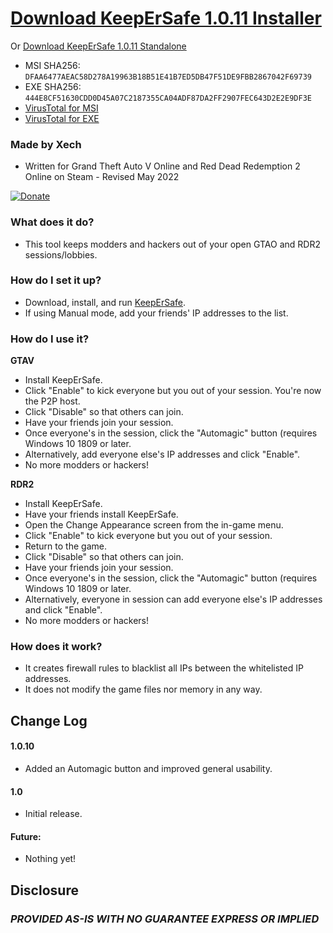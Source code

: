 
# [Download KeepErSafe 1.0.11 Installer](https://github.com/Xechorizo/KeepErSafe/releases/download/GTAV/KeepErSafe.msi)
Or
[Download KeepErSafe 1.0.11 Standalone](https://github.com/Xechorizo/KeepErSafe/releases/download/GTAV/KeepErSafe.exe)
- MSI SHA256: `DFAA6477AEAC58D278A19963B18B51E41B7ED5DB47F51DE9FBB2867042F69739`
- EXE SHA256: `444E8CF51630CDD0D45A07C2187355CA04ADF87DA2FF2907FEC643D2E2E9DF3E`
- [VirusTotal for MSI](https://www.virustotal.com/gui/file/dfaa6477aeac58d278a19963b18b51e41b7ed5db47f51de9fbb2867042f69739?nocache=1)
- [VirusTotal for EXE](https://www.virustotal.com/gui/file/444e8cf51630cdd0d45a07c2187355ca04adf87da2ff2907fec643d2e2e9df3e?nocache=1)

### Made by Xech
- Written for Grand Theft Auto V Online and Red Dead Redemption 2 Online on Steam - Revised May 2022

[![Donate](https://img.shields.io/badge/Donate-PayPal-green.svg)](https://www.paypal.com/cgi-bin/webscr?cmd=_donations&business=Q6EZY28VVDGCL&currency_code=USD&source=url)

### What does it do?
- This tool keeps modders and hackers out of your open GTAO and RDR2 sessions/lobbies.

### How do I set it up?
- Download, install, and run [KeepErSafe](https://github.com/Xechorizo/KeepErSafe/blob/master/KeepErSafe.msi).
- If using Manual mode, add your friends' IP addresses to the list.

### How do I use it?
__GTAV__
- Install KeepErSafe.
- Click "Enable" to kick everyone but you out of your session. You're now the P2P host.
- Click "Disable" so that others can join.
- Have your friends join your session.
- Once everyone's in the session, click the "Automagic" button (requires Windows 10 1809 or later.
- Alternatively, add everyone else's IP addresses and click "Enable".
- No more modders or hackers!

__RDR2__
- Install KeepErSafe.
- Have your friends install KeepErSafe.
- Open the Change Appearance screen from the in-game menu.
- Click "Enable" to kick everyone but you out of your session.
- Return to the game.
- Click "Disable" so that others can join.
- Have your friends join your session.
- Once everyone's in the session, click the "Automagic" button (requires Windows 10 1809 or later.
- Alternatively, everyone in session can add everyone else's IP addresses and click "Enable".
- No more modders or hackers!

### How does it work?
- It creates firewall rules to blacklist all IPs between the whitelisted IP addresses.
- It does not modify the game files nor memory in any way.

## Change Log

#### 1.0.10
- Added an Automagic button and improved general usability.

#### 1.0
- Initial release.

#### Future:
- Nothing yet!

## Disclosure
### *PROVIDED AS-IS WITH NO GUARANTEE EXPRESS OR IMPLIED*
